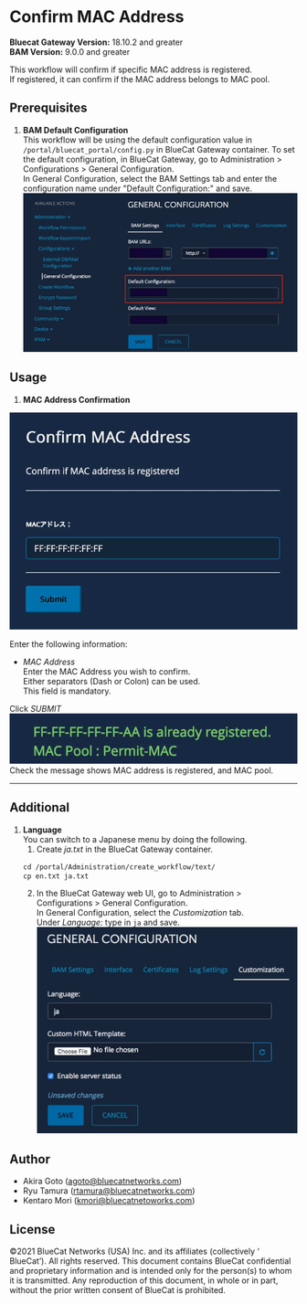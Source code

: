 # Confirm MAC Address  
**Bluecat Gateway Version:** 18.10.2 and greater  
**BAM Version:** 9.0.0 and greater  

This workflow will confirm if specific MAC address is registered.   
If registered, it can confirm if the MAC address belongs to MAC pool.

## Prerequisites
1. **BAM Default Configuration**  
This workflow will be using the default configuration value in `/portal/bluecat_portal/config.py` in BlueCat Gateway container.  To set the default configuration, in BlueCat Gateway, go to Administration > Configurations > General Configuration.  
In General Configuration, select the BAM Settings tab and enter the configuration name under "Default Configuration:" and save.  
![screenshot](img/BAM_default_settings.jpg?raw=true "BAM_default_settings")  


## Usage   

1. **MAC Address Confirmation**  
  <img src = "img/mac_address_con1.jpg" width = "600px"> 
<!-- ![screenshot](img/mac_address_reg1.jpg?raw=true "mac_address_reg1")   -->

Enter the following information:  

- *MAC Address*  
Enter the MAC Address you wish to confirm.  
Either separators (Dash or Colon) can be used.  
This field is mandatory.    

Click *SUBMIT*  
![screenshot](img/mac_address_con2.jpg?raw=true "mac_address_con2")  
Check the message shows MAC address is registered, and MAC pool.  
 
---

## Additional  

1. **Language**  
You can switch to a Japanese menu by doing the following.  
    1. Create *ja.txt* in the BlueCat Gateway container.  
    ```
    cd /portal/Administration/create_workflow/text/  
    cp en.txt ja.txt  
    ```  
    2. In the BlueCat Gateway web UI, go to Administration > Configurations > General Configuration.   
    In General Configuration, select the *Customization* tab.  
    Under *Language:* type in `ja` and save.  
    ![screenshot](img/langauge_ja.jpg?raw=true "langauge_ja")  


## Author    
- Akira Goto (agoto@bluecatnetworks.com)  
- Ryu Tamura (rtamura@bluecatnetworks.com)    
- Kentaro Mori (kmori@bluecatnetoworks.com)

## License
©2021 BlueCat Networks (USA) Inc. and its affiliates (collectively ‘ BlueCat’). All rights reserved. This document contains BlueCat confidential and proprietary information and is intended only for the person(s) to whom it is transmitted. Any reproduction of this document, in whole or in part, without the prior written consent of BlueCat is prohibited.